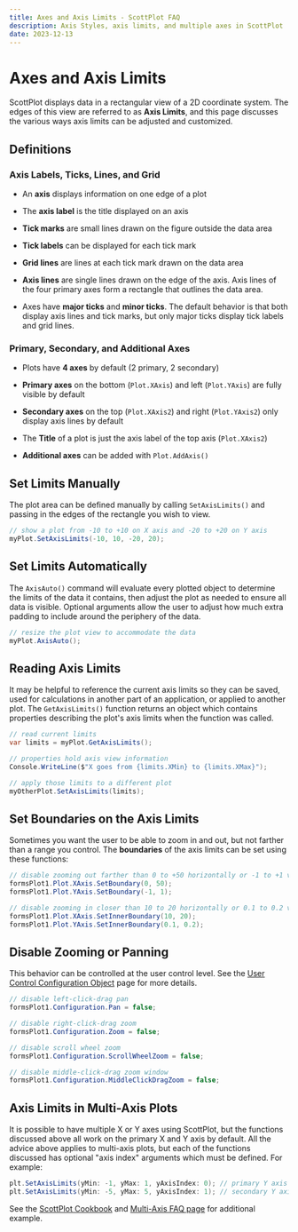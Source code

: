 ```yaml
---
title: Axes and Axis Limits - ScottPlot FAQ
description: Axis Styles, axis limits, and multiple axes in ScottPlot
date: 2023-12-13
---
```


# Axes and Axis Limits

ScottPlot displays data in a rectangular view of a 2D coordinate system. The edges of this view are referred to as **Axis Limits**, and this page discusses the various ways axis limits can be adjusted and customized.

## Definitions

### Axis Labels, Ticks, Lines, and Grid

* An **axis** displays information on one edge of a plot

* The **axis label** is the title displayed on an axis

* **Tick marks** are small lines drawn on the figure outside the data area

* **Tick labels** can be displayed for each tick mark

* **Grid lines** are lines at each tick mark drawn on the data area

* **Axis lines** are single lines drawn on the edge of the axis. Axis lines of the four primary axes form a rectangle that outlines the data area.

* Axes have **major ticks** and **minor ticks**. The default behavior is that both display axis lines and tick marks, but only major ticks display tick labels and grid lines.

### Primary, Secondary, and Additional Axes

* Plots have **4 axes** by default (2 primary, 2 secondary)

* **Primary axes** on the bottom (`Plot.XAxis`) and left (`Plot.YAxis`) are fully visible by default

* **Secondary axes** on the top (`Plot.XAxis2`) and right (`Plot.YAxis2`) only display axis lines by default

* The **Title** of a plot is just the axis label of the top axis (`Plot.XAxis2`)

* **Additional axes** can be added with `Plot.AddAxis()`

## Set Limits Manually

The plot area can be defined manually by calling `SetAxisLimits()` and passing in the edges of the rectangle you wish to view.

```cs
// show a plot from -10 to +10 on X axis and -20 to +20 on Y axis
myPlot.SetAxisLimits(-10, 10, -20, 20);
```

## Set Limits Automatically

The `AxisAuto()` command will evaluate every plotted object to determine the limits of the data it contains, then adjust the plot as needed to ensure all data is visible. Optional arguments allow the user to adjust how much extra padding to include around the periphery of the data.

```cs
// resize the plot view to accommodate the data
myPlot.AxisAuto();
```

## Reading Axis Limits

It may be helpful to reference the current axis limits so they can be saved, used for calculations in another part of an application, or applied to another plot. The `GetAxisLimits()` function returns an object which contains properties describing the plot's axis limits when the function was called.

```cs
// read current limits
var limits = myPlot.GetAxisLimits();

// properties hold axis view information
Console.WriteLine($"X goes from {limits.XMin} to {limits.XMax}");

// apply those limits to a different plot
myOtherPlot.SetAxisLimits(limits);
```

## Set Boundaries on the Axis Limits

Sometimes you want the user to be able to zoom in and out, but not farther than a range you control. The **boundaries** of the axis limits can be set using these functions:

```cs
// disable zooming out farther than 0 to +50 horizontally or -1 to +1 vertically
formsPlot1.Plot.XAxis.SetBoundary(0, 50);
formsPlot1.Plot.YAxis.SetBoundary(-1, 1);
```

```cs
// disable zooming in closer than 10 to 20 horizontally or 0.1 to 0.2 vertically
formsPlot1.Plot.XAxis.SetInnerBoundary(10, 20);
formsPlot1.Plot.YAxis.SetInnerBoundary(0.1, 0.2);
```

## Disable Zooming or Panning

This behavior can be controlled at the user control level. See the [User Control Configuration Object](../configuration/) page for more details.

```cs
// disable left-click-drag pan
formsPlot1.Configuration.Pan = false;

// disable right-click-drag zoom
formsPlot1.Configuration.Zoom = false;

// disable scroll wheel zoom
formsPlot1.Configuration.ScrollWheelZoom = false;

// disable middle-click-drag zoom window
formsPlot1.Configuration.MiddleClickDragZoom = false;
```

## Axis Limits in Multi-Axis Plots

It is possible to have multiple X or Y axes using ScottPlot, but the functions discussed above all work on the primary X and Y axis by default. All the advice above applies to multi-axis plots, but each of the functions discussed has optional "axis index" arguments which must be defined. For example:

```cs
plt.SetAxisLimits(yMin: -1, yMax: 1, yAxisIndex: 0); // primary Y axis
plt.SetAxisLimits(yMin: -5, yMax: 5, yAxisIndex: 1); // secondary Y axis
```

See the [ScottPlot Cookbook](/cookbook) and [Multi-Axis FAQ page](../multi-axis) for additional example.

